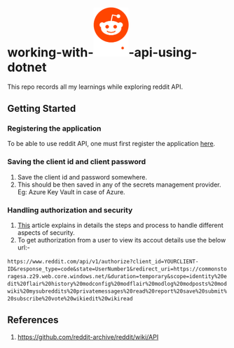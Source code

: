 # working-with-<img src="Reddit_VerticalLockup_OnDark.png" alt="reddit" width="80px" height="auto"/>-api-using-dotnet

This repo records all my learnings while exploring reddit API.

## Getting Started
### Registering the application
To be able to use reddit API, one must first register the application [here](https://www.reddit.com/prefs/apps).

### Saving the client id and client password
1. Save the client id and password somewhere.
2. This should be then saved in any of the secrets management provider. Eg: Azure Key Vault in case of Azure.

### Handling authorization and security
1. [This](https://github.com/reddit-archive/reddit/wiki/OAuth2) article explains in details the steps and process to handle different aspects of security.
2. To get authorization from a user to view its accout details use the below url:-

```https://www.reddit.com/api/v1/authorize?client_id=YOURCLIENT-ID&response_type=code&state=UserNumber1&redirect_uri=https://commonstoragesa.z29.web.core.windows.net/&duration=temporary&scope=identity%20edit%20flair%20history%20modconfig%20modflair%20modlog%20modposts%20modwiki%20mysubreddits%20privatemessages%20read%20report%20save%20submit%20subscribe%20vote%20wikiedit%20wikiread```

## References
1. https://github.com/reddit-archive/reddit/wiki/API

